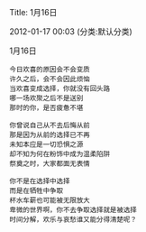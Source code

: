 Title: 1月16日

2012-01-17 00:03 (分类:默认分类)

1月16日

 
```
今日欢喜的原因会不会变质
许久之后，会不会因此烦恼
当欢喜变成选择，你就没有回头路
哪一场欢聚之后不是送别
那时的你，是否疲惫不堪

你曾说自己从不去后悔从前
那是因为从前的选择已不再
未知本应是一切恐惧之源
却不知为何在粉饰中成为温柔陷阱
祭奠之时，大家都面无表情

你不是在选择中选择
而是在牺牲中争取
杯水车薪也可能被无限放大
卑微的世界啊，你不去争取选择就是被选择
时间分解，欢乐与哀愁谁又能分得清楚呢？
```